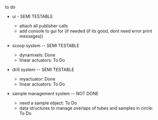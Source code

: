 
to do 
- ui - SEMI TESTABLE 

    - attach all publisher calls
    - add console to gui for (if needed (if its good, dont need error print messages))

- scoop system -- SEMI TESTABLE 

    - dynamixels: Done 
    - linear actuators: To Do

- drill system -- SEMI TESTABLE 

    - myactuator: Done
    - linear actuators: To Do

- sample management system -- NOT DONE 

    - need a sample object: To Do 
    - data structures to manage overlaps of tubes and samples in circle: To Do

